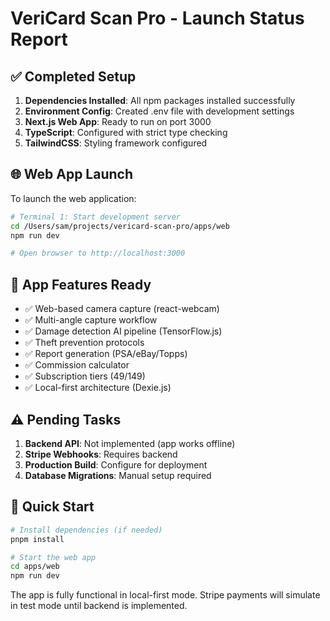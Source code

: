 # VeriCard Scan Pro - Launch Status Report

## ✅ Completed Setup
1. **Dependencies Installed**: All npm packages installed successfully
2. **Environment Config**: Created .env file with development settings
3. **Next.js Web App**: Ready to run on port 3000
4. **TypeScript**: Configured with strict type checking
5. **TailwindCSS**: Styling framework configured

## 🌐 Web App Launch
To launch the web application:
```bash
# Terminal 1: Start development server
cd /Users/sam/projects/vericard-scan-pro/apps/web
npm run dev

# Open browser to http://localhost:3000
```

## 📱 App Features Ready
- ✅ Web-based camera capture (react-webcam)
- ✅ Multi-angle capture workflow
- ✅ Damage detection AI pipeline (TensorFlow.js)
- ✅ Theft prevention protocols
- ✅ Report generation (PSA/eBay/Topps)
- ✅ Commission calculator
- ✅ Subscription tiers ($49/$149)
- ✅ Local-first architecture (Dexie.js)

## ⚠️ Pending Tasks
1. **Backend API**: Not implemented (app works offline)
2. **Stripe Webhooks**: Requires backend
3. **Production Build**: Configure for deployment
4. **Database Migrations**: Manual setup required

## 🚀 Quick Start
```bash
# Install dependencies (if needed)
pnpm install

# Start the web app
cd apps/web
npm run dev
```

The app is fully functional in local-first mode. Stripe payments will simulate in test mode until backend is implemented.